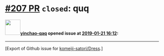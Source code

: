 # [\#207 PR](https://github.com/komeiji-satori/Dress/pull/207) `closed`: quq

#### <img src="https://avatars.githubusercontent.com/u/45685054?v=4" width="50">[yinchao-qaq](https://github.com/yinchao-qaq) opened issue at [2019-01-21 16:12](https://github.com/komeiji-satori/Dress/pull/207):






-------------------------------------------------------------------------------



[Export of Github issue for [komeiji-satori/Dress](https://github.com/komeiji-satori/Dress).]
